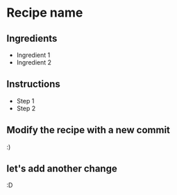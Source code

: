 # Recipe name

## Ingredients

- Ingredient 1
- Ingredient 2


## Instructions

- Step 1
- Step 2


## Modify the recipe with a new commit
:)

## let's add another change
:D
